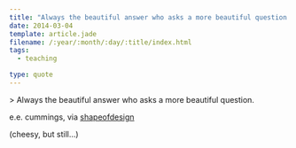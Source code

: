 ```yaml
---
title: "Always the beautiful answer who asks a more beautiful question."
date: 2014-03-04
template: article.jade
filename: /:year/:month/:day/:title/index.html
tags:
  - teaching

type: quote
---
```


\> Always the beautiful answer who asks a more beautiful question.

e.e. cummings,
via [shapeofdesign](http://shapeofdesignbook.com/ "shape of design")

(cheesy, but still...)



